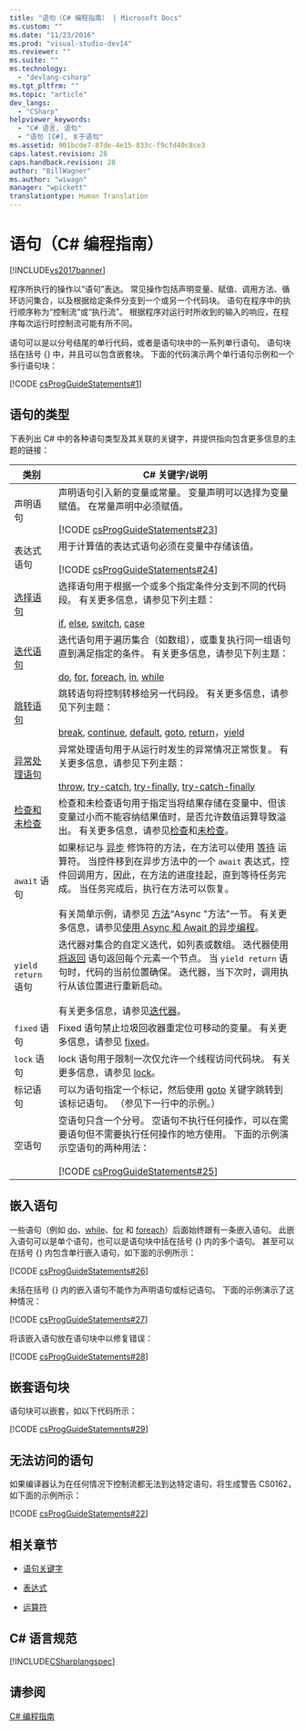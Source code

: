 ```yaml
---
title: "语句（C# 编程指南） | Microsoft Docs"
ms.custom: ""
ms.date: "11/23/2016"
ms.prod: "visual-studio-dev14"
ms.reviewer: ""
ms.suite: ""
ms.technology: 
  - "devlang-csharp"
ms.tgt_pltfrm: ""
ms.topic: "article"
dev_langs: 
  - "CSharp"
helpviewer_keywords: 
  - "C# 语言, 语句"
  - "语句 [C#], 关于语句"
ms.assetid: 901bcde7-87de-4e15-833c-f9cfd40c8ce3
caps.latest.revision: 28
caps.handback.revision: 28
author: "BillWagner"
ms.author: "wiwagn"
manager: "wpickett"
translationtype: Human Translation
---
```

# 语句（C# 编程指南）
[!INCLUDE[vs2017banner](../../../csharp/includes/vs2017banner.md)]

程序所执行的操作以“语句”表达。  常见操作包括声明变量、赋值、调用方法、循环访问集合，以及根据给定条件分支到一个或另一个代码块。  语句在程序中的执行顺序称为“控制流”或“执行流”。  根据程序对运行时所收到的输入的响应，在程序每次运行时控制流可能有所不同。  
  
 语句可以是以分号结尾的单行代码，或者是语句块中的一系列单行语句。  语句块括在括号 {} 中，并且可以包含嵌套块。  下面的代码演示两个单行语句示例和一个多行语句块：  
  
 [!CODE [csProgGuideStatements#1](../CodeSnippet/VS_Snippets_VBCSharp/csProgGuideStatements#1)]  
  
## 语句的类型  
 下表列出 C\# 中的各种语句类型及其关联的关键字，并提供指向包含更多信息的主题的链接：  
  
|类别|C\# 关键字\/说明|  
|--------|-----------------|  
|声明语句|声明语句引入新的变量或常量。  变量声明可以选择为变量赋值。  在常量声明中必须赋值。<br /><br /> [!CODE [csProgGuideStatements#23](../CodeSnippet/VS_Snippets_VBCSharp/csProgGuideStatements#23)]|  
|表达式语句|用于计算值的表达式语句必须在变量中存储该值。<br /><br /> [!CODE [csProgGuideStatements#24](../CodeSnippet/VS_Snippets_VBCSharp/csProgGuideStatements#24)]|  
|[选择语句](../../../csharp/language-reference/keywords/selection-statements.md)|选择语句用于根据一个或多个指定条件分支到不同的代码段。  有关更多信息，请参见下列主题：<br /><br /> [if](../../../csharp/language-reference/keywords/if-else.md), [else](../../../csharp/language-reference/keywords/if-else.md), [switch](../../../csharp/language-reference/keywords/switch.md), [case](../../../csharp/language-reference/keywords/switch.md)|  
|[迭代语句](../../../csharp/language-reference/keywords/iteration-statements.md)|迭代语句用于遍历集合（如数组），或重复执行同一组语句直到满足指定的条件。  有关更多信息，请参见下列主题：<br /><br /> [do](../../../csharp/language-reference/keywords/do.md), [for](../../../csharp/language-reference/keywords/for.md), [foreach](../../../csharp/language-reference/keywords/foreach-in.md), [in](../../../csharp/language-reference/keywords/foreach-in.md), [while](../../../csharp/language-reference/keywords/while.md)|  
|[跳转语句](../../../csharp/language-reference/keywords/jump-statements.md)|跳转语句将控制转移给另一代码段。  有关更多信息，请参见下列主题：<br /><br /> [break](../../../csharp/language-reference/keywords/break.md), [continue](../../../csharp/language-reference/keywords/continue.md), [default](../../../csharp/language-reference/keywords/switch.md), [goto](../../../csharp/language-reference/keywords/goto.md), [return](../../../csharp/language-reference/keywords/return.md)，[yield](../../../csharp/language-reference/keywords/yield.md)|  
|[异常处理语句](../../../csharp/language-reference/keywords/exception-handling-statements.md)|异常处理语句用于从运行时发生的异常情况正常恢复。  有关更多信息，请参见下列主题：<br /><br /> [throw](../../../csharp/language-reference/keywords/throw.md), [try\-catch](../../../csharp/language-reference/keywords/try-catch.md), [try\-finally](../../../csharp/language-reference/keywords/try-finally.md), [try\-catch\-finally](../../../csharp/language-reference/keywords/try-catch-finally.md)|  
|[检查和未检查](../../../csharp/language-reference/keywords/checked-and-unchecked.md)|检查和未检查语句用于指定当将结果存储在变量中、但该变量过小而不能容纳结果值时，是否允许数值运算导致溢出。  有关更多信息，请参见[检查](../../../csharp/language-reference/keywords/checked.md)和[未检查](../../../csharp/language-reference/keywords/unchecked.md)。|  
|`await` 语句|如果标记与 [异步](../../../csharp/language-reference/keywords/async.md) 修饰符的方法，在方法可以使用 [等待](../../../csharp/language-reference/keywords/await.md) 运算符。  当控件移到在异步方法中的一个 `await` 表达式，控件回调用方，因此，在方法的进度挂起，直到等待任务完成。  当任务完成后，执行在方法可以恢复。<br /><br /> 有关简单示例，请参见 [方法](../../../csharp/programming-guide/classes-and-structs/methods.md)“Async "方法”一节。  有关更多信息，请参见[使用 Async 和 Await 的异步编程](../Topic/Asynchronous%20Programming%20with%20Async%20and%20Await%20\(C%23%20and%20Visual%20Basic\).md)。|  
|`yield return` 语句|迭代器对集合的自定义迭代，如列表或数组。  迭代器使用 [将返回](../../../csharp/language-reference/keywords/yield.md) 语句返回每个元素一个节点。  当 `yield return` 语句时，代码的当前位置确保。  迭代器，当下次时，调用执行从该位置进行重新启动。<br /><br /> 有关更多信息，请参见[迭代器](../Topic/Iterators%20\(C%23%20and%20Visual%20Basic\).md)。|  
|`fixed` 语句|Fixed 语句禁止垃圾回收器重定位可移动的变量。  有关更多信息，请参见 [fixed](../../../csharp/language-reference/keywords/fixed-statement.md)。|  
|`lock` 语句|lock 语句用于限制一次仅允许一个线程访问代码块。  有关更多信息，请参见 [lock](../../../csharp/language-reference/keywords/lock-statement.md)。|  
|标记语句|可以为语句指定一个标记，然后使用 [goto](../../../csharp/language-reference/keywords/goto.md) 关键字跳转到该标记语句。  （参见下一行中的示例。）|  
|空语句|空语句只含一个分号。  空语句不执行任何操作，可以在需要语句但不需要执行任何操作的地方使用。  下面的示例演示空语句的两种用法：<br /><br /> [!CODE [csProgGuideStatements#25](../CodeSnippet/VS_Snippets_VBCSharp/csProgGuideStatements#25)]|  
  
## 嵌入语句  
 一些语句（例如 [do](../../../csharp/language-reference/keywords/do.md)、[while](../../../csharp/language-reference/keywords/while.md)、[for](../../../csharp/language-reference/keywords/for.md) 和 [foreach](../../../csharp/language-reference/keywords/foreach-in.md)）后面始终跟有一条嵌入语句。  此嵌入语句可以是单个语句，也可以是语句块中括在括号 {} 内的多个语句。  甚至可以在括号 {} 内包含单行嵌入语句，如下面的示例所示：  
  
 [!CODE [csProgGuideStatements#26](../CodeSnippet/VS_Snippets_VBCSharp/csProgGuideStatements#26)]  
  
 未括在括号 {} 内的嵌入语句不能作为声明语句或标记语句。  下面的示例演示了这种情况：  
  
 [!CODE [csProgGuideStatements#27](../CodeSnippet/VS_Snippets_VBCSharp/csProgGuideStatements#27)]  
  
 将该嵌入语句放在语句块中以修复错误：  
  
 [!CODE [csProgGuideStatements#28](../CodeSnippet/VS_Snippets_VBCSharp/csProgGuideStatements#28)]  
  
## 嵌套语句块  
 语句块可以嵌套，如以下代码所示：  
  
 [!CODE [csProgGuideStatements#29](../CodeSnippet/VS_Snippets_VBCSharp/csProgGuideStatements#29)]  
  
## 无法访问的语句  
 如果编译器认为在任何情况下控制流都无法到达特定语句，将生成警告 CS0162，如下面的示例所示：  
  
 [!CODE [csProgGuideStatements#22](../CodeSnippet/VS_Snippets_VBCSharp/csProgGuideStatements#22)]  
  
## 相关章节  
  
-   [语句关键字](../../../csharp/language-reference/keywords/statement-keywords.md)  
  
-   [表达式](../../../csharp/programming-guide/statements-expressions-operators/expressions.md)  
  
-   [运算符](../../../csharp/programming-guide/statements-expressions-operators/operators.md)  
  
## C\# 语言规范  
 [!INCLUDE[CSharplangspec](../../../csharp/language-reference/keywords/includes/csharplangspec_md.md)]  
  
## 请参阅  
 [C\# 编程指南](../../../csharp/programming-guide/index.md)